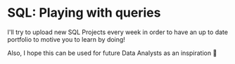 # SQL: Playing with queries
  
  I'll try to upload new SQL Projects every week in order to have an up to date portfolio to motive you to learn by doing!

Also, I hope this can be used for future Data Analysts as an inspiration 💪